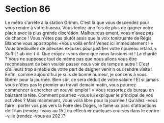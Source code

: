 # Section 86

Le métro s'arrête à la station Grimm. C'est là que vous descendez pour vous rendre à
votre bureau. Vous tentez une fois de plus de gagner votre place avec la plus grande
discrétion. Malheureus ement, vous n'avez pas de chance ! Vous n'êtes pas plutôt assis que
la voix tonitruante de Régis Blanche vous apostrophe: «Vous voilà enfin! Venez ici
immédiatement  ! » Vous bredouillez de piteuses excuses pour justifier votre nouveau
retard. « Suffit ! ab oie-t-il. Que croyez -vous donc que nous fassions ici ! La charité ?
Vous ne supposez tout de même pas que nous allons vous être reconnaissant de bien
vouloir passer nous voir de temps à autre ! C'est d'ailleurs trop aimable de votre part de
daigner venir n ous rendre visite ! Enfin, comme aujourd'hui je suis de bonne humeur, je
consens à vous libérer pour la journée. Bien sûr, ce sera déduit de votre salaire ! Et si
jamais vous n'êtes pas le premier au travail demain matin, vous pourrez commencer à
chercher un nouvel emploi ! » Vous ressortez du bureau en baissant la tête. Comment
pourriez -vous lui expliquer le principal de vos activités ? Mais maintenant, vous voilà
libre pour la journée ! Qu'allez -vous faire : porter vos pas vers la Foire des Doges, le
fame ux parc d'attractions de Titan (rendez -vous au  15 ) ou effectuer quelques courses
dans le centre -ville (rendez -vous au  202 )?